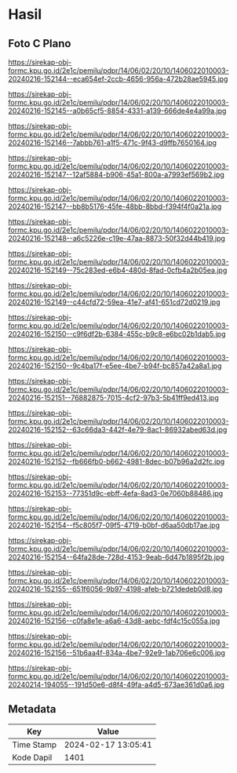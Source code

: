 # Hasil

## Foto C Plano

https://sirekap-obj-formc.kpu.go.id/2e1c/pemilu/pdpr/14/06/02/20/10/1406022010003-20240216-152144--eca654ef-2ccb-4656-956a-472b28ae5945.jpg

https://sirekap-obj-formc.kpu.go.id/2e1c/pemilu/pdpr/14/06/02/20/10/1406022010003-20240216-152145--a0b65cf5-8854-4331-a139-666de4e4a99a.jpg

https://sirekap-obj-formc.kpu.go.id/2e1c/pemilu/pdpr/14/06/02/20/10/1406022010003-20240216-152146--7abbb761-a1f5-471c-9f43-d9ffb7650164.jpg

https://sirekap-obj-formc.kpu.go.id/2e1c/pemilu/pdpr/14/06/02/20/10/1406022010003-20240216-152147--12af5884-b906-45a1-800a-a7993ef569b2.jpg

https://sirekap-obj-formc.kpu.go.id/2e1c/pemilu/pdpr/14/06/02/20/10/1406022010003-20240216-152147--bb8b5176-45fe-48bb-8bbd-f394f4f0a21a.jpg

https://sirekap-obj-formc.kpu.go.id/2e1c/pemilu/pdpr/14/06/02/20/10/1406022010003-20240216-152148--a6c5226e-c19e-47aa-8873-50f32d44b419.jpg

https://sirekap-obj-formc.kpu.go.id/2e1c/pemilu/pdpr/14/06/02/20/10/1406022010003-20240216-152149--75c283ed-e6b4-480d-8fad-0cfb4a2b05ea.jpg

https://sirekap-obj-formc.kpu.go.id/2e1c/pemilu/pdpr/14/06/02/20/10/1406022010003-20240216-152149--c44cfd72-59ea-41e7-af41-651cd72d0219.jpg

https://sirekap-obj-formc.kpu.go.id/2e1c/pemilu/pdpr/14/06/02/20/10/1406022010003-20240216-152150--c9f6df2b-6384-455c-b9c8-e6bc02b1dab5.jpg

https://sirekap-obj-formc.kpu.go.id/2e1c/pemilu/pdpr/14/06/02/20/10/1406022010003-20240216-152150--9c4ba17f-e5ee-4be7-b94f-bc857a42a8a1.jpg

https://sirekap-obj-formc.kpu.go.id/2e1c/pemilu/pdpr/14/06/02/20/10/1406022010003-20240216-152151--76882875-7015-4cf2-97b3-5b41ff9ed413.jpg

https://sirekap-obj-formc.kpu.go.id/2e1c/pemilu/pdpr/14/06/02/20/10/1406022010003-20240216-152152--63c66da3-442f-4e79-8ac1-86932abed63d.jpg

https://sirekap-obj-formc.kpu.go.id/2e1c/pemilu/pdpr/14/06/02/20/10/1406022010003-20240216-152152--fb666fb0-b662-4981-8dec-b07b96a2d2fc.jpg

https://sirekap-obj-formc.kpu.go.id/2e1c/pemilu/pdpr/14/06/02/20/10/1406022010003-20240216-152153--77351d9c-ebff-4efa-8ad3-0e7060b88486.jpg

https://sirekap-obj-formc.kpu.go.id/2e1c/pemilu/pdpr/14/06/02/20/10/1406022010003-20240216-152154--f5c805f7-09f5-4719-b0bf-d6aa50db17ae.jpg

https://sirekap-obj-formc.kpu.go.id/2e1c/pemilu/pdpr/14/06/02/20/10/1406022010003-20240216-152154--64fa28de-728d-4153-9eab-6d47b1895f2b.jpg

https://sirekap-obj-formc.kpu.go.id/2e1c/pemilu/pdpr/14/06/02/20/10/1406022010003-20240216-152155--651f6056-9b97-4198-afeb-b721dedeb0d8.jpg

https://sirekap-obj-formc.kpu.go.id/2e1c/pemilu/pdpr/14/06/02/20/10/1406022010003-20240216-152156--c0fa8e1e-a6a6-43d8-aebc-fdf4c15c055a.jpg

https://sirekap-obj-formc.kpu.go.id/2e1c/pemilu/pdpr/14/06/02/20/10/1406022010003-20240216-152156--51b6aa4f-834a-4be7-92e9-1ab706e6c006.jpg

https://sirekap-obj-formc.kpu.go.id/2e1c/pemilu/pdpr/14/06/02/20/10/1406022010003-20240214-194055--191d50e6-d8f4-49fa-a4d5-673ae361d0a6.jpg


## Metadata

| Key        | Value               |
| ---------- | ------------------- |
| Time Stamp | 2024-02-17 13:05:41 |
| Kode Dapil | 1401                |



